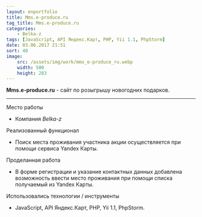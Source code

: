 ```yaml
---
layout: enportfolio
title: Mms.e-produce.ru
tag_title: Mms.e-produce.ru
categories:
    - Belka-z
tags: [JavaScript, API Яндекс.Карт, PHP, Yii 1.1, PhpStorm]
date: 03.06.2017 21:51
sort: 40
image: 
    src: /assets/img/work/mms_e-produce_ru.webp 
    width: 500
    height: 283
---
```


**Mms.e-produce.ru** - сайт по розыгрышу новогодних подарков.

---

Место работы

* Компания _Belka-z_

Реализованный функционал

* Поиск места проживания участника акции осуществляется при помощи сервиса Yandex Карты.

Проделанная работа

* В форме регистрации и указание контактных данных добавлена возможность ввести место проживания при помощи списка получаемый из Yandex Карты.

Использовались технологии / инструменты

* JavaScript, API Яндекс.Карт, PHP, Yii 1.1, PhpStorm.
